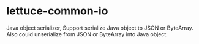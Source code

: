 # lettuce-common-io
Java object serializer, Support serialize Java object to JSON or ByteArray. Also could unserialize from JSON or ByteArray into Java object.

